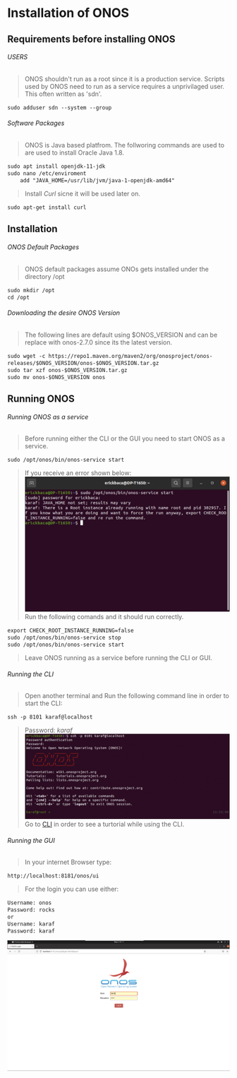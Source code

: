 # Installation of ONOS
## Requirements before installing ONOS
###### USERS
> ONOS shouldn't run as a root since it is a production service. Scripts used by ONOS need to run as a service requires a unprivilaged user. This often written as 'sdn'.
```
sudo adduser sdn --system --group
```
###### Software Packages
> ONOS is Java based platfrom. The follworing commands are used to are used to install Oracle Java 1.8.
```
sudo apt install openjdk-11-jdk
sudo nano /etc/enviroment
    add "JAVA_HOME=/usr/lib/jvm/java-1-openjdk-amd64"
```
> Install *Curl* sicne it will be used later on.
```
sudo apt-get install curl
```
## Installation 
###### ONOS Default Packages
> ONOS default packages assume ONOs gets installed under the directory /opt
```
sudo mkdir /opt
cd /opt
```
###### Downloading the desire ONOS Version
> The following lines are default using $ONOS_VERSION and can be replace with onos-2.7.0 since its the latest version.
```
sudo wget -c https://repo1.maven.org/maven2/org/onosproject/onos-releases/$ONOS_VERSION/onos-$ONOS_VERSION.tar.gz
sudo tar xzf onos-$ONOS_VERSION.tar.gz
sudo mv onos-$ONOS_VERSION onos
```
## Running ONOS
###### Running ONOS as a service
> Before running either the CLI or the GUI you need to start ONOS as a service.
```
sudo /opt/onos/bin/onos-service start
```
> If you receive an error shown below:
![Error](https://github.com/eabaca2419/Introduction-to-ONOS/blob/main/ONOS_Installation/Error_Running_ONOS_as_a_Service.png)
> Run the following comands and it should run correctly.
```
export CHECK_ROOT_INSTANCE_RUNNING=false
sudo /opt/onos/bin/onos-service stop
sudo /opt/onos/bin/onos-service start
```
> Leave ONOS running as a service before running the CLI or GUI.
###### Running the CLI
> Open another terminal and Run the following command line in order to start the CLI:
```
ssh -p 8101 karaf@localhost
```
> Password: *karaf*
![CLI_Running](https://github.com/eabaca2419/Introduction-to-ONOS/blob/main/ONOS_Installation/CLI/CLI_Running.png)
> Go to [CLI](https://github.com/eabaca2419/Introduction-to-ONOS/tree/main/ONOS_Installation/CLI) in order to see a turtorial while using the CLI.
###### Running the GUI
>In your internet Browser type:
```
http://localhost:8181/onos/ui
```
>For the login you can use either:
```
Username: onos
Password: rocks
or 
Username: karaf
Password: karaf
```
![GUI_Running](https://github.com/eabaca2419/Introduction-to-ONOS/blob/main/ONOS_Installation/GUI/GUI.png)